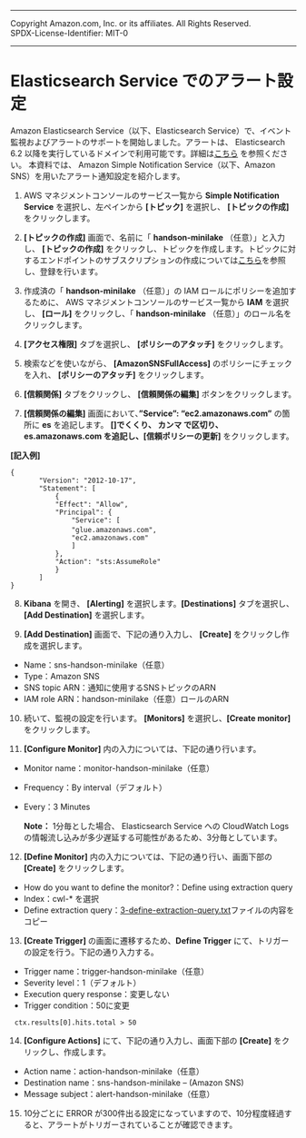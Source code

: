 ------------------------------------------------------------------------------------
Copyright <first-edit-year> Amazon.com, Inc. or its affiliates. All Rights Reserved.  
SPDX-License-Identifier: MIT-0

------------------------------------------------------------------------------------


# Elasticsearch Service でのアラート設定

Amazon Elasticsearch Service（以下、Elasticsearch Service）で、イベント監視およびアラートのサポートを開始しました。アラートは、 Elasticsearch 6.2 以降を実行しているドメインで利用可能です。詳細は[こちら](https://aws.amazon.com/jp/about-aws/whats-new/2019/04/amazon-elasticsearch-service-adds-event-monitoring-and-alerting-support/) を参照ください。 
本資料では、 Amazon Simple Notification Service（以下、Amazon SNS）を用いたアラート通知設定を紹介します。  

 1. AWS マネジメントコンソールのサービス一覧から **Simple Notification Service** を選択し、左ペインから **[トピック]** を選択し、 **[トピックの作成]** をクリックします。

 2. **[トピックの作成]** 画面で、名前に「 **handson-minilake** （任意）」と入力し、 **[トピックの作成]** をクリックし、トピックを作成します。トピックに対するエンドポイントのサブスクリプションの作成については[こちら](https://docs.aws.amazon.com/ja_jp/sns/latest/dg/sns-getting-started.html)を参照し、登録を行います。

 3. 作成済の「 **handson-minilake** （任意）」の IAM ロールにポリシーを追加するために、 AWS マネジメントコンソールのサービス一覧から **IAM** を選択し、 **[ロール]** をクリックし、「 **handson-minilake** （任意）」のロール名をクリックします。

 4. **[アクセス権限]** タブを選択し、 **[ポリシーのアタッチ]** をクリックします。

 5. 検索などを使いながら、 **[AmazonSNSFullAccess]** のポリシーにチェックを入れ、 **[ポリシーのアタッチ]** をクリックします。

 6. **[信頼関係]** タブをクリックし、 **[信頼関係の編集]** ボタンをクリックします。
 
 7. **[信頼関係の編集]** 画面において、**”Service”: “ec2.amazonaws.com”** の箇所に **es** を追記します。 **[]**でくくり、 **カンマ** で区切り、 **es.amazonaws.com** を追記し、**[信頼ポリシーの更新]** をクリックします。
   
 **[記入例]**
 
 ```
 {
 		"Version": "2012-10-17",
 		"Statement": [
			{
      		"Effect": "Allow",
      		"Principal": {
        		"Service": [             
          		"glue.amazonaws.com", 	　
          		"ec2.amazonaws.com"
        		]                        
      		},
      		"Action": "sts:AssumeRole"
    		}
  		]
}
 ```

8. **Kibana** を開き、 **[Alerting]** を選択します。**[Destinations]** タブを選択し、 **[Add Destination]** を選択します。

9. **[Add Destination]** 画面で、下記の通り入力し、 **[Create]** をクリックし作成を選択します。

 - Name：sns-handson-minilake（任意）
 - Type：Amazon SNS
 - SNS topic ARN：通知に使用するSNSトピックのARN
 - IAM role ARN：handson-minilake（任意）ロールのARN

10. 続いて、監視の設定を行います。 **[Monitors]** を選択し、**[Create monitor]** をクリックします。

11. **[Configure Monitor]** 内の入力については、下記の通り行います。

 - Monitor name：monitor-handson-minilake（任意）
 - Frequency：By interval（デフォルト）
 - Every：3 Minutes
   
     **Note：** 1分毎とした場合、 Elasticsearch Service への CloudWatch Logs の情報流し込みが多少遅延する可能性があるため、3分毎としています。


12. **[Define Monitor]** 内の入力については、下記の通り行い、画面下部の **[Create]** をクリックします。
 
 - How do you want to define the monitor?：Define using extraction query
 - Index：cwl-* を選択
 - Define extraction query：[3-define-extraction-query.txt](asset/ap-northeast-1/3-define-extraction-query.txt)ファイルの内容をコピー
 
13. **[Create Trigger]** の画面に遷移するため、**Define Trigger** にて、トリガーの設定を行う。下記の通り入力する。
 
 - Trigger name：trigger-handson-minilake（任意）
 - Severity level：1（デフォルト）
 - Execution query response：変更しない
 - Trigger condition：50に変更  
  ```
   ctx.results[0].hits.total > 50
  ```
 
14. **[Configure Actions]** にて、下記の通り入力し、画面下部の **[Create]** をクリックし、作成します。
 
 - Action name：action-handson-minilake（任意）
 - Destination name：sns-handson-minilake – (Amazon SNS)
 - Message subject：alert-handson-minilake（任意）
 
15. 10分ごとに ERROR が300件出る設定になっていますので、10分程度経過すると、アラートがトリガーされていることが確認できます。
